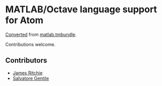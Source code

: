 # MATLAB/Octave language support for Atom

[Converted](http://atom.io/docs/latest/converting-a-text-mate-bundle)
from [matlab.tmbundle](https://github.com/textmate/matlab.tmbundle).

Contributions welcome.

## Contributors

* [James Ritchie](https:github.com/JamesRitchie)
* [Salvatore Gentile](https://github.com/SalGnt)
